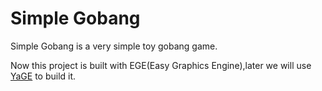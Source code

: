 # Simple Gobang
Simple Gobang is a very simple toy gobang game.

Now this project is built with EGE(Easy Graphics Engine),later we will use [YaGE](https://github.com/yet-another-graphics-engine/YaGE)
to build it.